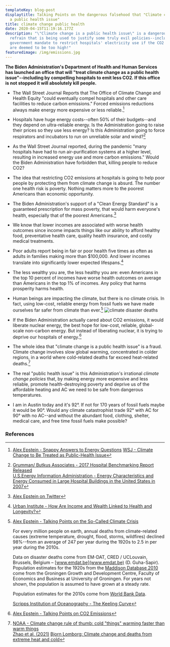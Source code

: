 ```yaml
---
templateKey: blog-post
displaytitle: Talking Points on the dangerous falsehood that "Climate change is
  a public health issue"
title: climate change public health
date: 2020-04-15T11:19:16.177Z
description: "\"Climate change is a public health issue\" is a dangerous new
  refrain that is being used to justify some truly evil policies--including a
  government mandate to restrict hospitals' electricity use if the CO2 emissions
  are deemed to be too high!"
featuredimage: /img/emissions.jpg
---
```

**The Biden Administration's Department of Health and Human Services has launched an office that will "treat climate change as a public health issue"--including by compelling hospitals to emit less CO2. If this office is not stopped it will absolutely kill people.**

- ​​The Wall Street Journal Reports that The Office of Climate Change and Health Equity "could eventually compel hospitals and other care facilities to reduce carbon emissions." Forced emissions reductions always make energy more expensive or less reliable.[^1]

- Hospitals have huge energy costs--often 50% of their budgets--and they depend on ultra-reliable energy. Is the Administration going to raise their prices so they use less energy? Is this Administration going to force respirators and incubators to run on unreliable solar and wind?[^2]

- As the Wall Street Journal reported, during the pandemic "many hospitals have had to run air-purification systems at a higher level, resulting in increased energy use and more carbon emissions." Would the Biden Administration have forbidden that, killing people to reduce CO2?

- The idea that restricting CO2 emissions at hospitals is going to help poor people by protecting them from climate change is absurd. The number one health risk is poverty. Nothing matters more to the poorest Americans than economic opportunity.

- The Biden Administration's support of a "Clean Energy Standard" is a guaranteed prescription for mass poverty, that would harm everyone's health, especially that of the poorest Americans.[^3]

- We know that lower incomes are associated with worse health outcomes since income impacts things like our ability to afford healthy food, preventative health care, quality health insurance, and costly medical treatments.

- Poor adults report being in fair or poor health five times as often as adults in families making more than $100,000. And lower incomes translate into significantly lower expected lifespans.[^4]

- The less wealthy you are, the less healthy you are: even Americans in the top 10 percent of incomes have worse health outcomes on average than Americans in the top 1% of incomes. Any policy that harms prosperity harms health.

- Human beings are impacting the climate, but there is no climate crisis. In fact, using low-cost, reliable energy from fossil fuels we have made ourselves far safer from climate than ever.[^5]
![climate disaster deaths](/img/art-03-more-fossil-fuel-use-plummeting-climate-related-disaster-deaths.png)

- If the Biden Administration actually cared about CO2 emissions, it would liberate nuclear energy, the best hope for low-cost, reliable, global-scale non-carbon energy. But instead of liberating nuclear, it is trying to deprive our hospitals of energy.[^6]

- The whole idea that "climate change is a public health issue" is a fraud. Climate change involves slow global warming, concentrated in colder regions, in a world where cold-related deaths far exceed heat-related deaths.[^7]

- The real "public health issue" is this Administration's irrational *climate change policies* that, by making energy more expensive and less reliable, promote health-destroying poverty and deprive us of the affordable heating and AC we need to be safe from dangerous temperatures.

- I am in Austin today and it's 92°. If not for 170 years of fossil fuels maybe it would be 90°.
    Would any climate catastrophist trade 92° with AC for 90° with no AC--and without the abundant food, clothing, shelter, medical care, and free time fossil fuels make possible?

### References

[^1]:
    [Alex Epstein - Snappy Answers to Energy Questions](https://energytalkingpoints.com/energy-q-a/)
    [WSJ - Climate Change to Be Treated as Public-Health Issue](https://www.wsj.com/articles/climate-change-to-be-treated-as-public-health-issue-11630315800)

[^2]:
    [Grumman/ Butkus Associates - 2017 Hospital Benchmarking Report Released](https://mailchi.mp/grummanbutkus.com/othzpxiqzw)\
    [U.S.Energy Information Administration - Energy Characteristics and Energy Consumed in Large Hospital Buildings in the United States in 2007](https://www.eia.gov/consumption/commercial/reports/2007/large-hospital.php)

[^3]: [Alex Epstein on Twitter](https://twitter.com/AlexEpstein/status/1418243194727194626)

[^4]: [Urban Institute - How Are Income and Wealth Linked to Health and Longevity?](https://www.urban.org/sites/default/files/publication/49116/2000178-How-are-Income-and-Wealth-Linked-to-Health-and-Longevity.pdf)

[^5]:
    [Alex Epstein - Talking Points on the So-Called Climate Crisis](https://energytalkingpoints.com/climate-crisis/)

    For every million people on earth, annual deaths from climate-related causes (extreme temperature, drought, flood, storms, wildfires) declined 98%--from an average of 247 per year during the 1920s to 2.5 in per year during the 2010s.

    Data on disaster deaths come from EM-DAT, CRED / UCLouvain, Brussels, Belgium – [www.emdat.be](www.emdat.be) (D. Guha-Sapir).
    Population estimates for the 1920s from the [Maddison Database 2010](https://www.rug.nl/ggdc/historicaldevelopment/maddison/releases/maddison-database-2010) come from the Groningen Growth and Development Centre, Faculty of Economics and Business at University of Groningen. For years not shown, the population is assumed to have grown at a steady rate.

    Population estimates for the 2010s come from [World Bank Data](https://data.worldbank.org/indicator/SP.POP.TOTL).

    [Scripps Institution of Oceanography - The Keeling Curve](https://keelingcurve.ucsd.edu/)

[^6]: [Alex Epstein - Talking Points on CO2 Emissions](https://energytalkingpoints.com/co2-emissions/)

[^7]:
    [NOAA - Climate change rule of thumb: cold "things" warming faster than warm things](https://www.climate.gov/news-features/blogs/beyond-data/climate-change-rule-thumb-cold-things-warming-faster-warm-things)\
    [Zhao et al. (2021)](https://doi.org/10.1016/S2542-5196(21)00081-4)
    [Bjorn Lomborg: Climate change and deaths from extreme heat and cold](https://financialpost.com/opinion/bjorn-lomborg-climate-change-and-deaths-from-extreme-heat-and-cold)